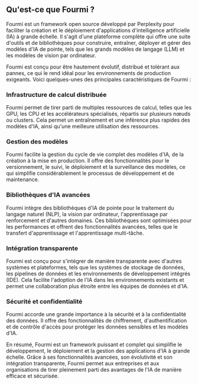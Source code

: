 ## Qu'est-ce que Fourmi ?

Fourmi est un framework open source développé par Perplexity pour faciliter la création et le déploiement d'applications d'intelligence artificielle (IA) à grande échelle. Il s'agit d'une plateforme complète qui offre une suite d'outils et de bibliothèques pour construire, entraîner, déployer et gérer des modèles d'IA de pointe, tels que les grands modèles de langage (LLM) et les modèles de vision par ordinateur.

Fourmi est conçu pour être hautement évolutif, distribué et tolérant aux pannes, ce qui le rend idéal pour les environnements de production exigeants. Voici quelques-unes des principales caractéristiques de Fourmi :

### Infrastructure de calcul distribuée

Fourmi permet de tirer parti de multiples ressources de calcul, telles que les GPU, les CPU et les accélérateurs spécialisés, répartis sur plusieurs nœuds ou clusters. Cela permet un entraînement et une inférence plus rapides des modèles d'IA, ainsi qu'une meilleure utilisation des ressources.

### Gestion des modèles

Fourmi facilite la gestion du cycle de vie complet des modèles d'IA, de la création à la mise en production. Il offre des fonctionnalités pour le versionnement, le suivi, le déploiement et la surveillance des modèles, ce qui simplifie considérablement le processus de développement et de maintenance.

### Bibliothèques d'IA avancées

Fourmi intègre des bibliothèques d'IA de pointe pour le traitement du langage naturel (NLP), la vision par ordinateur, l'apprentissage par renforcement et d'autres domaines. Ces bibliothèques sont optimisées pour les performances et offrent des fonctionnalités avancées, telles que le transfert d'apprentissage et l'apprentissage multi-tâche.

### Intégration transparente

Fourmi est conçu pour s'intégrer de manière transparente avec d'autres systèmes et plateformes, tels que les systèmes de stockage de données, les pipelines de données et les environnements de développement intégrés (IDE). Cela facilite l'adoption de l'IA dans les environnements existants et permet une collaboration plus étroite entre les équipes de données et d'IA.

### Sécurité et confidentialité

Fourmi accorde une grande importance à la sécurité et à la confidentialité des données. Il offre des fonctionnalités de chiffrement, d'authentification et de contrôle d'accès pour protéger les données sensibles et les modèles d'IA.

En résumé, Fourmi est un framework puissant et complet qui simplifie le développement, le déploiement et la gestion des applications d'IA à grande échelle. Grâce à ses fonctionnalités avancées, son évolutivité et son intégration transparente, Fourmi permet aux entreprises et aux organisations de tirer pleinement parti des avantages de l'IA de manière efficace et sécurisée.